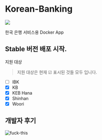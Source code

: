 # Korean-Banking
[![](https://images.microbadger.com/badges/version/beyondlimitation/banking.svg)](https://microbadger.com/images/beyondlimitation/banking "Get your own version badge on microbadger.com")

한국 은행 서비스용 Docker App

## Stable 버전 배포 시작.

지원 대상   
>지원 대상은 현재	☑ 표시된 것들 모두 입니다.   

 - [ ] IBK
 - [X] KB
 - [X] KEB Hana
 - [X] Shinhan
 - [X] Woori

## 개발자 후기
![fuck-this](https://cloud.githubusercontent.com/assets/10960326/19426459/b0a74b54-9477-11e6-80f9-fb6c384020ed.jpg)
